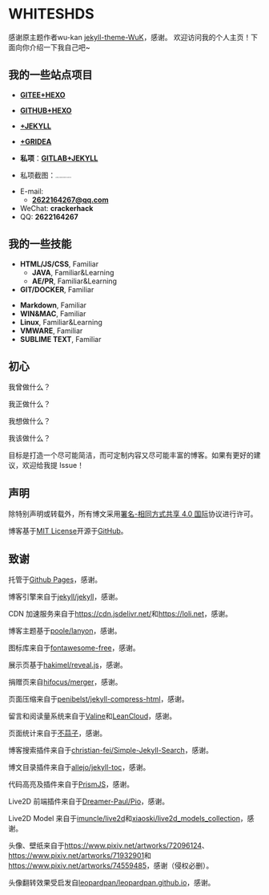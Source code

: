 # WHITESHDS
感谢原主题作者wu-kan 
[jekyll-theme-WuK](https://github.com/wu-kan)，感谢。
欢迎访问我的个人主页！下面向你介绍一下我自己吧~

<!-- .slide -->

## 我的一些站点项目

- **[GITEE+HEXO](https://whiteshds.gitee.io/)**    

- **[GITHUB+HEXO](https://whiteshds.ml/)** 

- **[+JEKYLL](https://whiteshds.ga/)**  

- **[+GRIDEA](https://whiteshds.cf/)**  

    

- **私项**：**[GITLAB+JEKYLL](https://whiteshds.tk/)**

- 私项截图：<img src="https://i.loli.net/2020/10/11/9wx7m1jeAbKYXrS.jpg" alt="IMG_0450(20201011-082734)" style="zoom:15%;" />

  

<!-- .slide vertical=true -->

- E-mail:
  - **[2622164267@qq.com](mailto:2622164267@qq.com)**
- WeChat: **crackerhack**
- QQ: **2622164267**

<!-- .slide -->

## 我的一些技能

<!-- .slide vertical=true -->

- **HTML/JS/CSS**, Familiar
  - **JAVA**, Familiar&Learning
  - **AE/PR**, Familiar&Learning
- **GIT/DOCKER**, Familiar

<!-- .slide vertical=true -->

- **Markdown**, Familiar
- **WIN&MAC**, Familiar
- **Linux**, Familiar&Learning
- **VMWARE**, Familiar
- **SUBLIME TEXT**, Familiar
<!-- .slide -->

## 初心

我曾做什么？

我正做什么？

我想做什么？

我该做什么？

<!-- .slide vertical=true -->

目标是打造一个尽可能简洁，而可定制内容又尽可能丰富的博客。如果有更好的建议，欢迎给我提 Issue！

<!-- .slide -->

## 声明

<!-- .slide vertical=true -->

除特别声明或转载外，所有博文采用[署名-相同方式共享 4.0 国际](https://creativecommons.org/licenses/by-sa/4.0/deed.zh)协议进行许可。

博客基于[MIT License](https://github.com/wu-kan/jekyll-theme-WuK/blob/master/LICENSE)开源于[GitHub](https://github.com/wu-kan/jekyll-theme-WuK)。

<!-- .slide -->

## 致谢

<!-- .slide vertical=true -->

托管于[Github Pages](https://pages.github.com/)，感谢。

博客引擎来自于[jekyll/jekyll](https://github.com/jekyll/jekyll)，感谢。

CDN 加速服务来自于<https://cdn.jsdelivr.net/>和<https://loli.net>，感谢。

<!-- .slide vertical=true -->

博客主题基于[poole/lanyon](https://github.com/poole/lanyon)，感谢。

图标库来自于[<i class="fab fa-font-awesome"></i>fontawesome-free](https://fontawesome.com/)，感谢。

展示页基于[hakimel/reveal.js](https://github.com/hakimel/reveal.js)，感谢。

捐赠页来自[hifocus/merger](https://github.com/hifocus/merger)，感谢。

页面压缩来自于[penibelst/jekyll-compress-html](https://github.com/penibelst/jekyll-compress-html)，感谢。

<!-- .slide vertical=true -->

留言和阅读量系统来自于[Valine](https://valine.js.org/)和[LeanCloud](https://leancloud.cn/)，感谢。

页面统计来自于[不蒜子](http://busuanzi.ibruce.info/)，感谢。

博客搜索插件来自于[christian-fei/Simple-Jekyll-Search](https://github.com/christian-fei/Simple-Jekyll-Search)，感谢。

博文目录插件来自于[allejo/jekyll-toc](https://github.com/allejo/jekyll-toc)，感谢。

代码高亮及插件来自于[PrismJS](https://prismjs.com/)，感谢。

<!-- .slide vertical=true -->

Live2D 前端插件来自于[Dreamer-Paul/Pio](https://github.com/Dreamer-Paul/Pio)，感谢。

Live2D Model 来自于[imuncle/live2d](https://github.com/imuncle/live2d)和[xiaoski/live2d_models_collection](https://github.com/xiaoski/live2d_models_collection)，感谢。

<!-- .slide vertical=true -->

头像、壁纸来自于<https://www.pixiv.net/artworks/72096124>、<https://www.pixiv.net/artworks/71932901>和<https://www.pixiv.net/artworks/74559485>，感谢（侵权必删）。

头像翻转效果受启发自[leopardpan/leopardpan.github.io](https://github.com/leopardpan/leopardpan.github.io)，感谢。


